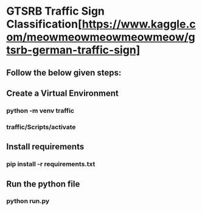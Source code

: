 # GTSRB Traffic Sign Classification[https://www.kaggle.com/meowmeowmeowmeowmeow/gtsrb-german-traffic-sign]

## Follow the below given steps:

## Create a Virtual Environment
### python -m venv traffic
### traffic/Scripts/activate

## Install requirements
### pip install -r requirements.txt

## Run the python file
### python run.py
